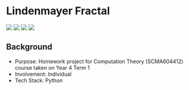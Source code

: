 # Lindenmayer Fractal
<img src="https://img.shields.io/badge/Language-Indonesian-D5AE22"> <img src="https://img.shields.io/badge/Last Update-02/10/2019-0A7BBC"> <img src="https://img.shields.io/badge/Status-Working-2CB037"> <img src="https://img.shields.io/badge/Last Test-22/06/2023-2CB037">

## Background
- Purpose: Homework project for Computation Theory (SCMA604412) course taken on Year 4 Term 1
- Involvement: Individual
- Tech Stack: Python